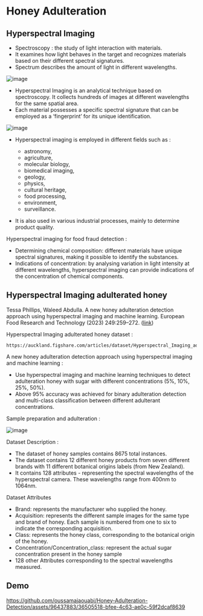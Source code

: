 # Honey Adulteration

## Hyperspectral Imaging

- Spectroscopy : the study of light interaction with materials.
- It examines how light behaves in the target and recognizes materials based on their different spectral signatures.
- Spectrum describes the amount of light in different wavelengths.
  
![image](https://github.com/oussamajaouabi/Honey-Adulteration-Detection/assets/96437883/f522b1b2-2ca6-4478-bc47-276fb82683ba)

- Hyperspectral Imaging is an analytical technique based on spectroscopy. It collects hundreds of images at different wavelengths for the same spatial area.
- Each material possesses a specific spectral signature that can be employed as a ‘fingerprint’ for its unique identification.

![image](https://github.com/oussamajaouabi/Honey-Adulteration-Detection/assets/96437883/e339b189-68c5-4eb4-877a-273ec6d4cb33)

- Hyperspectral imaging is employed in different fields such as :
  - astronomy,
  - agriculture,
  - molecular biology,
  - biomedical imaging,
  - geology,
  - physics,
  - cultural heritage,
  - food processing,
  - environment,
  - surveillance.

- It is also used in various industrial processes, mainly to determine product quality.

Hyperspectral imaging for food fraud detection :
- Determining chemical composition: different materials have unique spectral signatures, making it possible to identify the substances.
- Indications of concentration: by analysing variation in light intensity at different wavelengths, hyperspectral imaging can provide indications of the concentration of chemical components.

## Hyperspectral Imaging adulterated honey

Tessa Phillips, Waleed Abdulla. A new honey adulteration detection approach using hyperspectral imaging and machine learning. European Food Research and Technology (2023) 249:259–272. ([link](https://doi.org/10.1007/s00217-022-04113-9))

Hyperspectral Imaging adulterated honey dataset : 

```
https://auckland.figshare.com/articles/dataset/Hyperspectral_Imaging_adulterated_honey_dataset/16441686/1

```

A new honey adulteration detection approach using hyperspectral imaging and machine learning :
- Use hyperspectral imaging and machine learning techniques to detect adulteration honey with sugar with different concentrations (5%, 10%, 25%, 50%).
- Above 95% accuracy was achieved for binary adulteration detection and multi-class classification between different adulterant concentrations.

Sample preparation and adulteration :

![image](https://github.com/oussamajaouabi/Honey-Adulteration-Detection/assets/96437883/096b4d61-3f21-43df-99df-5f43e7d79b88)


Dataset Description :

- The dataset of honey samples contains 8675 total instances.
- The dataset contains 12 different honey products from seven different brands with 11 different botanical origins labels (from New Zealand).
- It contains 128 attributes - representing the spectral wavelengths of the hyperspectral camera. These wavelengths range from 400nm to 1064nm.

Dataset Attributes

- Brand: represents the manufacturer who supplied the honey.
- Acquisition: represents the different sample images for the same type and brand of honey. Each sample is numbered from one to six to indicate the corresponding acquisition.
- Class: represents the honey class, corresponding to the botanical origin of the honey.
- Concentration/Concentration_class: represent the actual sugar concentration present in the honey sample
- 128 other Attributes corresponding to the spectral wavelengths measured.

## Demo

https://github.com/oussamajaouabi/Honey-Adulteration-Detection/assets/96437883/36505518-bfee-4c63-ae0c-59f2dcaf8639
